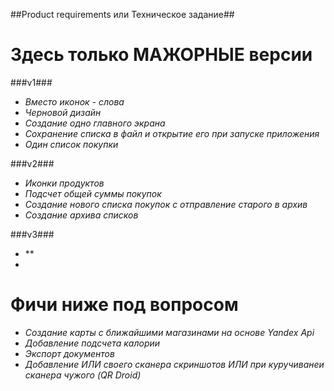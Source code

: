 ##Product requirements или Техническое задание##

Здесь только МАЖОРНЫЕ версии
================================================================

###v1###
 - *Вместо иконок - слова* 
 - *Черновой дизайн*
 - *Создание одно главного экрана*
 - *Сохранение списка в файл и открытие его при запуске приложения* 
 - *Один список покупки*

###v2###
 - *Иконки продуктов*
 - *Подсчет общей суммы покупок*
 - *Создание нового списка покупок с отправление старого в архив*
 - *Создание архива списков*
 
###v3###
 - **
 - 

Фичи ниже под вопросом
======================
 - *Создание карты с ближайшими магазинами на основе Yandex Api*
 - *Добавление подсчета калории*
 - *Экспорт документов*
 - *Добавление ИЛИ своего сканера скриншотов ИЛИ при куручиванеи сканера чужого (QR Droid)*

